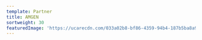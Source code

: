 ```yaml
---
template: Partner
title: AMGEN
sortweight: 30
featuredImage: 'https://ucarecdn.com/033a02b8-bf86-4359-94b4-187b5ba8a9b0/-/preview/'
---
```


